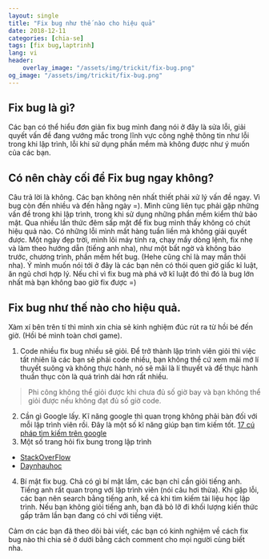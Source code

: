 ```yaml
---
layout: single
title: "Fix bug như thế nào cho hiệu quả"
date: 2018-12-11
categories: [chia-se]
tags: [fix bug,laptrinh]
lang: vi
header:
	overlay_image: "/assets/img/trickit/fix-bug.png"
og_image: "/assets/img/trickit/fix-bug.png"
---
```


## Fix bug là gì?
Các bạn có thể hiểu đơn giản fix bug mình đang nói ở đây là sửa lỗi, giải quyết vấn đề đang vướng mắc trong lĩnh vực công nghệ thông tin như lỗi trong khi lập trình, lỗi khi sử dụng phần mềm mà không được như ý muốn của các bạn.
## Có nên chày cối để Fix bug ngay không?
Câu trả lời là không. Các bạn không nên nhất thiết phải xử lý vấn đề ngay. Vì bug còn đến nhiều và đến hằng ngày =). Mình cũng liên tục phải gặp những vấn đề trong khi lập trình, trong khi sử dụng những phần mềm kiểm thử bảo mật. Qua nhiều lần thức đêm sấp mặt để fix bug mình thấy không có chút hiệu quả nào. Có những lỗi mình mất hàng tuần liền mà không giải quyết được. Một ngày đẹp trời, mình lôi máy tính ra, chạy mấy dòng lệnh, fix nhẹ và làm theo hướng dẫn (tiếng anh nha), như một bất ngờ và không báo trước, chương trình, phần mềm hết bug. (Hehe cũng chỉ là may mắn thôi nha).
Ý mình muốn nói tới ở đây là các bạn nên có thói quen giờ giấc kỉ luật, ăn ngủ chơi hợp lý. Nếu chỉ vì fix bug mà phá vỡ kĩ luật đó thì đó là bug lớn nhất mà bạn không bao giờ fix được =)
## Fix bug như thế nào cho hiệu quả.
Xàm xí bên trên tí thì mình xin chia sẻ kinh nghiệm đúc rút ra từ hồi bé đến giờ. (Hồi bé mình toàn chơi game).
1. Code nhiều fix bug nhiều sẽ giỏi.
Để trở thành lập trình viên giỏi thì việc tất nhiên là các bạn sẽ phải code nhiều, bạn không thể cứ xem mãi mớ lí thuyết suông và không thực hành, nó sẽ mãi là lí thuyết và để thực hành thuần thục còn là quá trình dài hơn rất nhiều.
> Phi công không thể giỏi được khi chưa đủ số giờ bay và bạn không thể giỏi được nếu không đạt đủ số giờ code.
2. Cần gì Google lấy.
Kĩ năng google thì quan trọng không phải bàn đối với mỗi lập trình viên rồi. Đây là một số kĩ năng giúp bạn tìm kiếm tốt. [17 cú pháp tìm kiếm trên google](https://drive.google.com/file/d/0B4tnZab4VCq8MTJfMGNOZ1h2bXM/view?usp=sharing)
3. Một số trang hỏi fix bung trong lập trình
* [StackOverFlow](https://stackoverflow.com/)
* [Daynhauhoc](daynhauhoc.com)
4. Bí mật fix bug.
Chả có gì bí mật lắm, các bạn chỉ cần giỏi tiếng anh. Tiếng anh rất quan trọng với lập trình viên (nói câu hơi thừa). Khi gặp lỗi, các bạn nên search bằng tiếng anh, kể cả khi tìm kiếm tài liệu học lập trình. Nếu bạn không giỏi tiếng anh, bạn đã bỏ lỡ đi khối lượng kiến thức gấp trăm lần bạn đang có chỉ với tiếng việt.

Cảm ơn các bạn đã theo dõi bài viết, các bạn có kinh nghiệm về cách fix bug nào thì chia sẻ ở dưới bằng cách comment cho mọi người cùng biết nha.